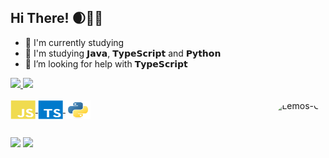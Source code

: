 ## Hi There! 🌒👨‍🚀

- 🔭 I'm currently studying
- 📖 I'm studying 𝗝𝗮𝘃𝗮, 𝗧𝘆𝗽𝗲𝗦𝗰𝗿𝗶𝗽𝘁 and 𝗣𝘆𝘁𝗵𝗼𝗻
- 🤔 I’m looking for help with 𝗧𝘆𝗽𝗲𝗦𝗰𝗿𝗶𝗽𝘁

<a href="https://github.com/gabelemos">
<img height="180em" src="https://github-readme-stats.vercel.app/api?username=gabelemos&show_icons=true&theme=dark&include_all_commits=true&count_private=true"/>
<img height="180em" src="https://github-readme-stats.vercel.app/api/top-langs/?username=gabelemos&layout=compact&langs_count=7&theme=dark"/>
  
<div style="display: inline_block"><br>
  <img align="center" alt="Lemos-Js" height="30" width="40" src="https://raw.githubusercontent.com/devicons/devicon/master/icons/javascript/javascript-plain.svg">
  <img align="center" alt="Lemos-Ts" height="30" width="40" src="https://raw.githubusercontent.com/devicons/devicon/master/icons/typescript/typescript-plain.svg">
  <img align="center" alt="Lemos-Python" height="30" width="40" src="https://raw.githubusercontent.com/devicons/devicon/master/icons/python/python-original.svg">
   <img align="right" alt="Lemos-Gif" height="150" style="border-radius:50px;" 
  src="https://media.discordapp.net/attachments/718164579921952773/928421449767735336/LemosGit.gif?width=700&height=700">
</div>
 
  ##
 
<div> 
 <a href="https://discord.gg/7YrRYSbb" target="_blank"><img src="https://img.shields.io/badge/>-𝗗𝗜𝗦𝗖𝗢𝗥𝗗-blue?style=flat-square&logo=discord" target="_blank"></a> 
  <a href = "mailto:gabriellemoscardim@gmail.com"><img src="https://img.shields.io/badge/>-𝗚𝗠𝗔𝗜𝗟-red?style=flat-square&logo=gmail" target="_blank"></a>
 
